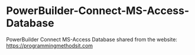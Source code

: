 # PowerBuilder-Connect-MS-Access-Database
PowerBuilder Connect MS-Access Database
shared from the website: https://programmingmethodsit.com
